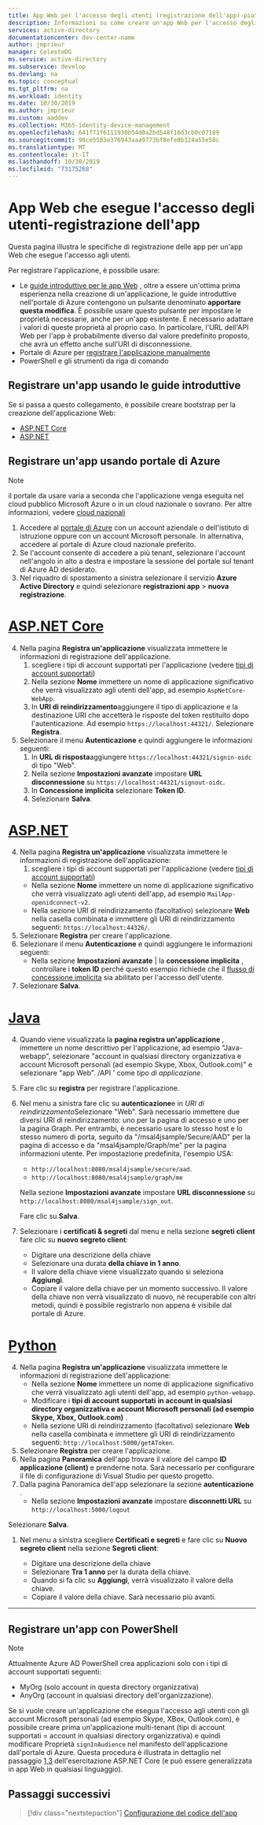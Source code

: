 ```yaml
---
title: App Web per l'accesso degli utenti (registrazione dell'app)-piattaforma di identità Microsoft
description: Informazioni su come creare un'app Web per l'accesso degli utenti (registrazione dell'app)
services: active-directory
documentationcenter: dev-center-name
author: jmprieur
manager: CelesteDG
ms.service: active-directory
ms.subservice: develop
ms.devlang: na
ms.topic: conceptual
ms.tgt_pltfrm: na
ms.workload: identity
ms.date: 10/30/2019
ms.author: jmprieur
ms.custom: aaddev
ms.collection: M365-identity-device-management
ms.openlocfilehash: 641f71f6111930b54d0a2bd548f16d3cb0c07189
ms.sourcegitcommit: 98ce5583e376943aaa9773bf8efe0b324a55e58c
ms.translationtype: MT
ms.contentlocale: it-IT
ms.lasthandoff: 10/30/2019
ms.locfileid: "73175268"
---
```

# <a name="web-app-that-signs-in-users---app-registration"></a>App Web che esegue l'accesso degli utenti-registrazione dell'app

Questa pagina illustra le specifiche di registrazione delle app per un'app Web che esegue l'accesso agli utenti.

Per registrare l'applicazione, è possibile usare:

- Le [guide introduttive per le app Web](#register-an-app-using-the-quickstarts) , oltre a essere un'ottima prima esperienza nella creazione di un'applicazione, le guide introduttive nell'portale di Azure contengono un pulsante denominato **apportare questa modifica**. È possibile usare questo pulsante per impostare le proprietà necessarie, anche per un'app esistente. È necessario adattare i valori di queste proprietà al proprio caso. In particolare, l'URL dell'API Web per l'app è probabilmente diverso dal valore predefinito proposto, che avrà un effetto anche sull'URI di disconnessione.
- Portale di Azure per [registrare l'applicazione manualmente](#register-an-app-using-azure-portal)
- PowerShell e gli strumenti da riga di comando

## <a name="register-an-app-using-the-quickstarts"></a>Registrare un'app usando le guide introduttive

Se si passa a questo collegamento, è possibile creare bootstrap per la creazione dell'applicazione Web:

- [ASP.NET Core](https://aka.ms/aspnetcore2-1-aad-quickstart-v2)
- [ASP.NET](https://ms.portal.azure.com/#blade/Microsoft_AAD_RegisteredApps/applicationsListBlade/quickStartType/AspNetWebAppQuickstartPage/sourceType/docs)

## <a name="register-an-app-using-azure-portal"></a>Registrare un'app usando portale di Azure

> [!NOTE]
> il portale da usare varia a seconda che l'applicazione venga eseguita nel cloud pubblico Microsoft Azure o in un cloud nazionale o sovrano. Per altre informazioni, vedere [cloud nazionali](./authentication-national-cloud.md#app-registration-endpoints)


1. Accedere al [portale di Azure](https://portal.azure.com) con un account aziendale o dell'istituto di istruzione oppure con un account Microsoft personale. In alternativa, accedere al portale di Azure cloud nazionale preferito.
1. Se l'account consente di accedere a più tenant, selezionare l'account nell'angolo in alto a destra e impostare la sessione del portale sul tenant di Azure AD desiderato.
1. Nel riquadro di spostamento a sinistra selezionare il servizio **Azure Active Directory** e quindi selezionare **registrazioni app** > **nuova registrazione**.

# <a name="aspnet-coretabaspnetcore"></a>[ASP.NET Core](#tab/aspnetcore)

4. Nella pagina **Registra un'applicazione** visualizzata immettere le informazioni di registrazione dell'applicazione.
   1. scegliere i tipi di account supportati per l'applicazione (vedere [tipi di account supportati](./v2-supported-account-types.md))
   1. Nella sezione **Nome** immettere un nome di applicazione significativo che verrà visualizzato agli utenti dell'app, ad esempio `AspNetCore-WebApp`.
   1. In **URI di reindirizzamento**aggiungere il tipo di applicazione e la destinazione URI che accetterà le risposte del token restituito dopo l'autenticazione. Ad esempio `https://localhost:44321/`.  Selezionare **Registra**.
1. Selezionare il menu **Autenticazione** e quindi aggiungere le informazioni seguenti:
   1. In **URL di risposta**aggiungere `https://localhost:44321/signin-oidc` di tipo "Web".
   1. Nella sezione **Impostazioni avanzate** impostare **URL disconnessione** su `https://localhost:44321/signout-oidc`.
   1. In **Concessione implicita** selezionare **Token ID**.
   1. Selezionare **Salva**.

# <a name="aspnettabaspnet"></a>[ASP.NET](#tab/aspnet)

4. Nella pagina **Registra un'applicazione** visualizzata immettere le informazioni di registrazione dell'applicazione:
   1. scegliere i tipi di account supportati per l'applicazione (vedere [tipi di account supportati](./v2-supported-account-types.md))
   - Nella sezione **Nome** immettere un nome di applicazione significativo che verrà visualizzato agli utenti dell'app, ad esempio `MailApp-openidconnect-v2`.
   - Nella sezione URI di reindirizzamento (facoltativo) selezionare **Web** nella casella combinata e immettere gli URI di reindirizzamento seguenti: `https://localhost:44326/`.
1. Selezionare **Registra** per creare l'applicazione.
1. Selezionare il menu **Autenticazione** e quindi aggiungere le informazioni seguenti:
   - Nella sezione **Impostazioni avanzate** | la **concessione implicita** , controllare i **token ID** perché questo esempio richiede che il [flusso di concessione implicita](v2-oauth2-implicit-grant-flow.md) sia abilitato per l'accesso dell'utente.
1. Selezionare **Salva**.

# <a name="javatabjava"></a>[Java](#tab/java)

4. Quando viene visualizzata la **pagina registra un'applicazione** , immettere un nome descrittivo per l'applicazione, ad esempio "Java-webapp", selezionare "account in qualsiasi directory organizzativa e account Microsoft personali (ad esempio Skype, Xbox, Outlook.com)" e selezionare "app Web". /API ' come *tipo di applicazione*.
1. Fare clic su **registra** per registrare l'applicazione.
1. Nel menu a sinistra fare clic su **autenticazione**e in *URI di reindirizzamento*Selezionare "Web". Sarà necessario immettere due diversi URI di reindirizzamento: uno per la pagina di accesso e uno per la pagina Graph. Per entrambi, è necessario usare lo stesso host e lo stesso numero di porta, seguito da "/msal4jsample/Secure/AAD" per la pagina di accesso e da "msal4jsample/Graph/me" per la pagina informazioni utente.
 Per impostazione predefinita, l'esempio USA:

    - `http://localhost:8080/msal4jsample/secure/aad`.
    - `http://localhost:8080/msal4jsample/graph/me`

    Nella sezione **Impostazioni avanzate** impostare **URL disconnessione** su `http://localhost:8080/msal4jsample/sign_out`.

     Fare clic su **Salva**.

1. Selezionare i **certificati & segreti** dal menu e nella sezione **segreti client** fare clic su **nuovo segreto client**:

    - Digitare una descrizione della chiave
    - Selezionare una durata **della chiave in 1 anno**.
    - Il valore della chiave viene visualizzato quando si seleziona **Aggiungi**.
    - Copiare il valore della chiave per un momento successivo. Il valore della chiave non verrà visualizzato di nuovo, né recuperabile con altri metodi, quindi è possibile registrarlo non appena è visibile dal portale di Azure.

# <a name="pythontabpython"></a>[Python](#tab/python)

4. Nella pagina **Registra un'applicazione** visualizzata immettere le informazioni di registrazione dell'applicazione:
   - Nella sezione **Nome** immettere un nome di applicazione significativo che verrà visualizzato agli utenti dell'app, ad esempio `python-webapp`.
   - Modificare i **tipi di account supportati** **in account in qualsiasi directory organizzativa e account Microsoft personali (ad esempio Skype, Xbox, Outlook.com)** .
   - Nella sezione URI di reindirizzamento (facoltativo) selezionare **Web** nella casella combinata e immettere gli URI di reindirizzamento seguenti: `http://localhost:5000/getAToken`.
1. Selezionare **Registra** per creare l'applicazione.
1. Nella pagina **Panoramica**  dell'app trovare il valore del campo **ID applicazione (client)** e prenderne nota. Sarà necessario per configurare il file di configurazione di Visual Studio per questo progetto.
1. Dalla pagina Panoramica dell'app selezionare la sezione **autenticazione** .
   - Nella sezione **Impostazioni avanzate** impostare **disconnetti URL** su `http://localhost:5000/logout`

  Selezionare **Salva**.
1. Nel menu a sinistra scegliere **Certificati e segreti** e fare clic su **Nuovo segreto client** nella sezione **Segreti client**:

      - Digitare una descrizione della chiave
      - Selezionare **Tra 1 anno** per la durata della chiave.
      - Quando si fa clic su **Aggiungi**, verrà visualizzato il valore della chiave.
      - Copiare il valore della chiave. Sarà necessario più avanti.
---

## <a name="register-an-app-using-powershell"></a>Registrare un'app con PowerShell

> [!NOTE]
> Attualmente Azure AD PowerShell crea applicazioni solo con i tipi di account supportati seguenti:
>
> - MyOrg (solo account in questa directory organizzativa)
> - AnyOrg (account in qualsiasi directory dell'organizzazione).
>
> Se si vuole creare un'applicazione che esegua l'accesso agli utenti con gli account Microsoft personali (ad esempio Skype, XBox, Outlook.com), è possibile creare prima un'applicazione multi-tenant (tipi di account supportati = account in qualsiasi directory organizzativa) e quindi modificare Proprietà `signInAudience` nel manifesto dell'applicazione dall'portale di Azure. Questa procedura è illustrata in dettaglio nel passaggio [1,3](https://github.com/Azure-Samples/active-directory-aspnetcore-webapp-openidconnect-v2/tree/master/1-WebApp-OIDC/1-3-AnyOrgOrPersonal#step-1-register-the-sample-with-your-azure-ad-tenant) dell'esercitazione ASP.NET Core (e può essere generalizzata in app Web in qualsiasi linguaggio).

## <a name="next-steps"></a>Passaggi successivi

> [!div class="nextstepaction"]
> [Configurazione del codice dell'app](scenario-web-app-sign-user-app-configuration.md)
